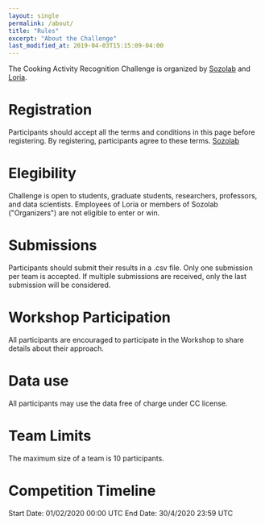 ```yaml
---
layout: single
permalink: /about/
title: "Rules"
excerpt: "About the Challenge"
last_modified_at: 2019-04-03T15:15:09-04:00
---
```

The Cooking Activity Recognition Challenge is organized by [Sozolab](http://sozolab.jp/) and [Loria](https://www.loria.fr/).


# Registration
Participants should accept all the terms and conditions in this page before registering.
By registering, participants agree to these terms.
[Sozolab](http://sozolab.jp/)

# Elegibility
Challenge is open to students, graduate students, researchers, professors, and data scientists. Employees of Loria or members of Sozolab ("Organizers") are not eligible to enter or win.


# Submissions
Participants should submit their results in a .csv file.
Only one submission per team is accepted. If multiple submissions are received, only the last submission will be considered.

# Workshop Participation
All participants are encouraged to participate in the Workshop to share details about their approach.  

# Data use
All participants may use the data free of charge under CC license.

# Team Limits
The  maximum size of a team is 10 participants.

# Competition Timeline
Start Date: 01/02/2020 00:00 UTC
End Date: 30/4/2020 23:59 UTC
